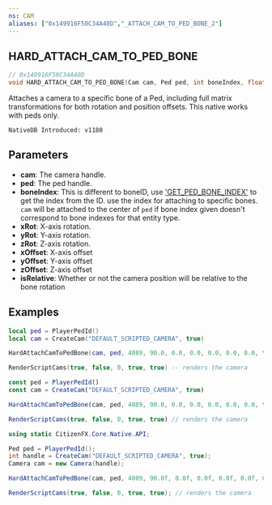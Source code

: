 ```yaml
---
ns: CAM
aliases: ["0x149916F50C34A40D","_ATTACH_CAM_TO_PED_BONE_2"]
---
```

## HARD_ATTACH_CAM_TO_PED_BONE

```c
// 0x149916F50C34A40D
void HARD_ATTACH_CAM_TO_PED_BONE(Cam cam, Ped ped, int boneIndex, float xRot, float yRot, float zRot, float xOffset, float yOffset, float zOffset, BOOL isRelative);
```

Attaches a camera to a specific bone of a Ped, including full matrix transformations for both rotation and position offsets.
This native works with peds only.

```
NativeDB Introduced: v1180
```

## Parameters
* **cam**: The camera handle.
* **ped**: The ped handle.
* **boneIndex**: This is different to boneID, use ['GET_PED_BONE_INDEX'](#_0x3F428D08BE5AAE31) to get the index from the ID. use the index for attaching to specific bones. ```cam``` will be attached to the center of ```ped``` if bone index given doesn't correspond to bone indexes for that entity type.
* **xRot**: X-axis rotation.
* **yRot**: Y-axis rotation.
* **zRot**: Z-axis rotation.
* **xOffset**: X-axis offset
* **yOffset**: Y-axis offset
* **zOffset**: Z-axis offset
* **isRelative**: Whether or not the camera position will be relative to the bone rotation

## Examples

```lua
local ped = PlayerPedId()
local cam = CreateCam("DEFAULT_SCRIPTED_CAMERA", true)

HardAttachCamToPedBone(cam, ped, 4089, 90.0, 0.0, 0.0, 0.0, 0.0, 0.0, true) -- attach it to a finger on the left hand and rotates it 90 degrees on the X-axis

RenderScriptCams(true, false, 0, true, true) -- renders the camera

```

```js
const ped = PlayerPedId()
const cam = CreateCam("DEFAULT_SCRIPTED_CAMERA", true)

HardAttachCamToPedBone(cam, ped, 4089, 90.0, 0.0, 0.0, 0.0, 0.0, 0.0, true) // attach it to a finger on the left hand and rotates it 90 degrees on the X-axis

RenderScriptCams(true, false, 0, true, true) // renders the camera
```

```cs
using static CitizenFX.Core.Native.API;

Ped ped = PlayerPedId();
int handle = CreateCam("DEFAULT_SCRIPTED_CAMERA", true);
Camera cam = new Camera(handle);

HardAttachCamToPedBone(cam, ped, 4089, 90.0f, 0.0f, 0.0f, 0.0f, 0.0f, 0.0f, true); // attach it to a finger on the left hand and rotates it 90 degrees on the X-axis

RenderScriptCams(true, false, 0, true, true); // renders the camera
```